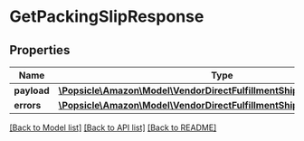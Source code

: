 # GetPackingSlipResponse

## Properties
Name | Type | Description | Notes
------------ | ------------- | ------------- | -------------
**payload** | [**\Popsicle\Amazon\Model\VendorDirectFulfillmentShippingV1\PackingSlip**](PackingSlip.md) |  | [optional] 
**errors** | [**\Popsicle\Amazon\Model\VendorDirectFulfillmentShippingV1\ErrorList**](ErrorList.md) |  | [optional] 

[[Back to Model list]](../../README.md#documentation-for-models) [[Back to API list]](../../README.md#documentation-for-api-endpoints) [[Back to README]](../../README.md)

